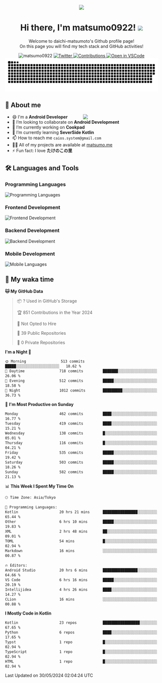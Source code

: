 <p align="center"><img src="https://capsule-render.vercel.app/api?type=waving&color=gradient&height=300&section=header&text=Hi%20I%27m%20matsumo&fontSize=90&animation=fadeIn&fontAlignY=38&desc=Welcome%20to%20daichi-matsumoto%27s%20GitHub%20profile%20&descAlignY=55&descAlign=62"></p>

<h1 align="center">Hi there, I'm matsumo0922! <img src="https://media.giphy.com/media/hvRJCLFzcasrR4ia7z/giphy.gif" width="32"></h1>

<p align="center">
Welcome to daichi-matsumoto's Github profile page!<br>
On this page you will find my tech stack and GitHub activities!
</p>

<div align="center">
  <img src="https://komarev.com/ghpvc/?username=matsumo0922&label=Profile%20views&color=ac3726&style=flat" alt="matsumo0922" />
  <a href="https://twitter.com/matsumo0922">
    <img src="https://badgen.net/badge/twitter/@matsumo0922?icon=twitter" alt="Twitter" />
  </a>
  <a href="https://qiita.com/matsumo0922">
    <img src="https://badgen.org/img/qiita/matsumo0922/contributions?style=flat" alt="Contributions" />
  </a>
  <a href="https://open.vscode.dev/matsumo0922/matsumo0922">
    <img alt="Open in VSCode" src="https://img.shields.io/static/v1?logo=visualstudiocode&label=&message=Open%20in%20Visual%20Studio%20Code&labelColor=2c2c32&color=007acc&logoColor=007acc" />
  </a>
</div>

<picture>
  <source media="(prefers-color-scheme: dark)" srcset="./resources/github-contribution-grid-snake-dark.svg" />
  <source media="(prefers-color-scheme: light)" srcset="./resources/github-contribution-grid-snake-light.svg" />
  <img alt="github-snake" src="./resources/github-contribution-grid-snake-light.svg" />
</picture>

## 📝 About me

<picture>
  <source media="(prefers-color-scheme: dark)" srcset="https://github-readme-stats.vercel.app/api?username=matsumo0922&show_icons=true&locale=en&theme=dark" />
  <source media="(prefers-color-scheme: light)" srcset="https://github-readme-stats.vercel.app/api?username=matsumo0922&show_icons=true&locale=en&theme=default" />
  <img align="right" width="49%" src="https://github-readme-stats.vercel.app/api?username=matsumo0922&show_icons=true&locale=en&theme=default" />
</picture>

- 😄 I'm a **Android Developer**
- 👯 I’m looking to collaborate on **Android Development**
- 🔭 I’m currently working on **Cookpad**
- 🌱 I’m currently learning **SeverSide Kotlin**
- 📫 How to reach me `caios.system@gmail.com`
- 👨‍💻 All of my projects are available at [matsumo.me](matsumo.me)
- ⚡ Fun fact: I love **たけのこの里**

## 🛠️ Languages and Tools

### Programming Languages
![Programming Languages](https://skillicons.dev/icons?i=kotlin,java,c,cpp,ruby,py,md)

### Frontend Development
![Frontend Development](https://skillicons.dev/icons?i=kotlin,next,react,html,css)

### Backend Development
![Backend Development](https://skillicons.dev/icons?i=kotlin,graphql,rails,redis,nodejs)

### Mobile Development
![Mobile Languages](https://skillicons.dev/icons?i=kotlin,ktor)

## 📌 My waka time
<!--START_SECTION:waka-->
**🐱 My GitHub Data** 

> 📦 ? Used in GitHub's Storage 
 > 
> 🏆 851 Contributions in the Year 2024
 > 
> 🚫 Not Opted to Hire
 > 
> 📜 39 Public Repositories 
 > 
> 🔑 0 Private Repositories 
 > 
**I'm a Night 🦉** 

```text
🌞 Morning                513 commits         █████░░░░░░░░░░░░░░░░░░░░   18.62 % 
🌆 Daytime                718 commits         ███████░░░░░░░░░░░░░░░░░░   26.06 % 
🌃 Evening                512 commits         █████░░░░░░░░░░░░░░░░░░░░   18.58 % 
🌙 Night                  1012 commits        █████████░░░░░░░░░░░░░░░░   36.73 % 
```
📅 **I'm Most Productive on Sunday** 

```text
Monday                   462 commits         ████░░░░░░░░░░░░░░░░░░░░░   16.77 % 
Tuesday                  419 commits         ████░░░░░░░░░░░░░░░░░░░░░   15.21 % 
Wednesday                138 commits         █░░░░░░░░░░░░░░░░░░░░░░░░   05.01 % 
Thursday                 116 commits         █░░░░░░░░░░░░░░░░░░░░░░░░   04.21 % 
Friday                   535 commits         █████░░░░░░░░░░░░░░░░░░░░   19.42 % 
Saturday                 503 commits         █████░░░░░░░░░░░░░░░░░░░░   18.26 % 
Sunday                   582 commits         █████░░░░░░░░░░░░░░░░░░░░   21.13 % 
```


📊 **This Week I Spent My Time On** 

```text
🕑︎ Time Zone: Asia/Tokyo

💬 Programming Languages: 
Kotlin                   20 hrs 21 mins      ████████████████░░░░░░░░░   65.44 % 
Other                    6 hrs 10 mins       █████░░░░░░░░░░░░░░░░░░░░   19.83 % 
XML                      2 hrs 48 mins       ██░░░░░░░░░░░░░░░░░░░░░░░   09.01 % 
TOML                     54 mins             █░░░░░░░░░░░░░░░░░░░░░░░░   02.94 % 
Markdown                 16 mins             ░░░░░░░░░░░░░░░░░░░░░░░░░   00.87 % 

🔥 Editors: 
Android Studio           20 hrs 6 mins       ████████████████░░░░░░░░░   64.66 % 
VS Code                  6 hrs 16 mins       █████░░░░░░░░░░░░░░░░░░░░   20.19 % 
Intellijidea             4 hrs 26 mins       ████░░░░░░░░░░░░░░░░░░░░░   14.27 % 
CLion                    16 mins             ░░░░░░░░░░░░░░░░░░░░░░░░░   00.88 % 
```

**I Mostly Code in Kotlin** 

```text
Kotlin                   23 repos            █████████████████░░░░░░░░   67.65 % 
Python                   6 repos             ████░░░░░░░░░░░░░░░░░░░░░   17.65 % 
Typst                    1 repo              █░░░░░░░░░░░░░░░░░░░░░░░░   02.94 % 
TypeScript               1 repo              █░░░░░░░░░░░░░░░░░░░░░░░░   02.94 % 
HTML                     1 repo              █░░░░░░░░░░░░░░░░░░░░░░░░   02.94 % 
```




 Last Updated on 30/05/2024 02:04:24 UTC
<!--END_SECTION:waka-->
